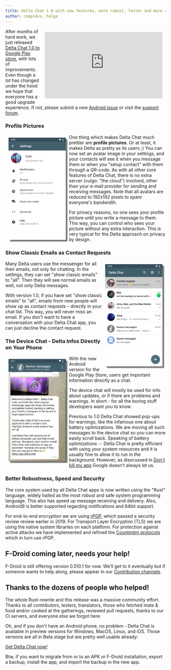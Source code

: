 ```yaml
---
title: Delta Chat 1.0 with new features, more robust, faster and more secure 
author: compl4xx, holga
---
```


<iframe width="370" height="208" src="https://www.youtube.com/embed/yPEjYpE_kvc" frameborder="0" allow="accelerometer; autoplay; encrypted-media; gyroscope; picture-in-picture" allowfullscreen style="float: right; margin: 10px;display: block;" ></iframe>

After months of hard work, we just released [Delta Chat 1.0 to Google Play store](https://play.google.com/store/apps/details?id=chat.delta), with lots of improvements. Even though a lot has changed under the hood we hope that everyone has a good upgrade experience.  If not, please submit a new [Android issue](https://github.com/deltachat/deltachat-android/issues) or visit the [support forum](https://support.delta.chat).

### Profile Pictures

<img src="../assets/blog/screenshots/2019-12-17-delta-chat-google-play-release-settings-light.png" width="180" 
style="float: left; margin: 10px;display: block;box-shadow: 5px 5px 2px #777;" /> 

One thing which makes Delta Chat much prettier are **profile pictures**. Or at
least, it makes Delta as pretty as its users ;) You can now set an
avatar image in your settings, and your contacts will see it when you
message them or when you "setup contact" with them through a QR-code. 
As with all other core features of Delta Chat, there is no
extra server (vulgo: "the cloud") involved, other than your e-mail
provider for sending and receiving messages.  Note that all avatars are
reduced to 192x192 pixels to spare everyone's bandwidth. 

For privacy reasons, no one sees your profile picture until you write a message
to them. This way, you can control who sees your picture without any extra
interaction. This is very typical for the Delta approach on privacy by design.

### Show Classic Emails as Contact Requests

<img src="../assets/blog/screenshots/2019-12-17-delta-chat-google-play-release-chat-list-light.png" width="180" 
style="float: right; margin: 10px;display: block;box-shadow: 5px 5px 2px #777;" /> 

Many Delta users use the messenger for all their emails, not only for chatting.
In the settings, they can set "show classic emails" to "all". Then they will
see normal emails as well, not only Delta messages.

With version 1.0, if you have set "show classic emails" to "all", emails from
new people will show up as contact requests - directly in your chat list. This
way, you will never miss an email. If you don't want to have a conversation
with your Delta Chat app, you can just decline the contact request.

### The Device Chat - Delta Infos Directly on Your Phone

<img src="../assets/blog/screenshots/2019-12-17-delta-chat-google-play-release-device-chat-light.png" width="180" style="float: left; margin: 10px;display: block;box-shadow: 5px 5px 2px #777;" /> 

With the new Android version for the Google Play Store, users get important
information directly as a chat.

The device chat will mostly be used for info about updates, or if there are
problems and warnings. In short - for all the boring stuff developers want 
you to know.

Previous to 1.0 Delta Chat showed pop-ups for warnings, like the infamous
one about battery optimizations.  We are moving all such messages to the
device chat so you can more easily scroll back. Speaking of battery optimizations --
Delta Chat is pretty efficient with using your system resources and it is 
usually fine to allow it to run in the background. However, as disscussed 
in [Don't kill my app](https://dontkillmyapp.com/) Google doesn't always let us. 

### Better Robustness, Speed and Security

The core system used by all Delta Chat apps is now written
using the "Rust" language, widely hailed as the most robust and safe 
system programming language. This also has speed up message receiving
and delivery. Also, Android9 is better supported regarding notifications 
and 64bit support.

For end-to-end encryption we are using
[rPGP](https://github.com/rpgp/rpgp), which passed a security review
review earlier in 2019. For Transport Layer Encryption (TLS) we are
using the native system libraries on each platform. For protection
against active attacks we have implemented and refined the [Countmitm
protocols](https://countermitm.readthedocs.io/en/latest/new.html) which
in turn use rPGP. 

## F-Droid coming later, needs your help! 

F-Droid is still offering version 0.510.1 for now. We'll get to it 
eventually but if someone wants to help along, please appear 
in our [Contribution channels](https://delta.chat/en/contribute).

## Thanks to the dozens of people who helped! 

The whole Rust-rewrite and this release was a massive community effort.  
Thanks to all contributors, testers, translators, those who fetched mate & food
and/or cooked at the gatherings, reviewed pull requests, thanks to our
CI servers, and everyone else we forgot here.

Oh, and if you don't have an Android phone, no problem - Delta Chat is available
in preview versions for Windows, MacOS, Linux, and iOS. Those versions 
are all in Beta stage but are pretty well usable already: 

[Get Delta Chat now!](https://get.delta.chat)

Btw, if you want to migrate from or to an APK or F-Droid installation, export a backup, 
install the app, and import the backup in the new app.
